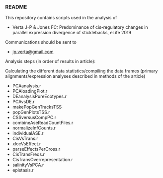 ### README ###

This repository contains scripts used in the analysis of 
* Verta J-P & Jones FC: Predominance of cis-regulatory changes in parallel expression divergence of sticklebacks, eLife 2019

Communications should be sent to
* jp.verta@gmail.com

Analysis steps (in order of results in article):

Calculating the different data statistics/compiling the data frames (primary alignments/expression analyses described in methods of the article)
* PCAanalysis.r
* PCAloadingPlot.r
* DEanalysisPureEcotypes.r
* PCAvsDE.r
* makePopGenTracksTSS
* popGenPlotsTSS.r
* CSSversusCompPC.r
* combineAseReadCountFiles.r
* normalizeInfCounts.r
* individualASE.r
* CisVsTrans.r
* xlocVsEffect.r
* parseEffectsPerCross.r
* CisTransFreqs.r
* CisTransOverrepresentation.r
* salinityVsPCA.r
* epistasis.r
